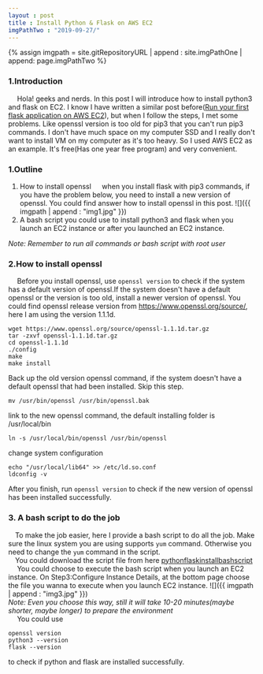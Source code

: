 ```yaml
---
layout : post
title : Install Python & Flask on AWS EC2
imgPathTwo : "2019-09-27/"
---
```


{% assign imgpath = site.gitRepositoryURL | append : site.imgPathOne | append: page.imgPathTwo %}

### 1.Introduction
&emsp; Hola! geeks and nerds. In this post I will introduce how to install python3 and flask on EC2. I know I have written a similar post before([Run your first flask application on AWS EC2](https://haveacupofcoffee.github.io/blogs/2019/01/20/Run-Your-first-flask-program-on-AWS-EC2.html)), but when I follow the steps, I met some problems. Like openssl version is too old for pip3 that you can't run pip3 commands. I don't have much space on my computer SSD and I really don't want to install VM on my computer as it's too heavy. So I used AWS EC2 as an example. It's free(Has one year free program) and very convenient.

### 1.Outline
1) How to install openssl
&emsp; when you install flask with pip3 commands, if you have the problem below, you need to install a new version of openssl. You could find answer how to install openssl in this post.
![]({{ imgpath | append : "img1.jpg"  }})<br/>
2) A bash script you could use to install python3 and flask when you launch an EC2 instance or after you launched an EC2 instance.

*Note: Remember to run all commands or bash script with root user*
### 2.How to install openssl
&emsp; Before you install openssl, use `openssl version` to check if the system has a default version of openssl.If the system doesn't have a default openssl or the version is too old, install a newer version of openssl. You could find openssl release version from https://www.openssl.org/source/, here I am using the version 1.1.1d.
```
wget https://www.openssl.org/source/openssl-1.1.1d.tar.gz
tar -zxvf openssl-1.1.1d.tar.gz
cd openssl-1.1.1d
./config
make
make install
```
Back up the old version openssl command, if the system doesn't have a default openssl that had been installed. Skip this step.
```
mv /usr/bin/openssl /usr/bin/openssl.bak
```
link to the new openssl command, the default installing folder is /usr/local/bin
```
ln -s /usr/local/bin/openssl /usr/bin/openssl
```
change system configuration
```
echo "/usr/local/lib64" >> /etc/ld.so.conf
ldconfig -v
```
After you finish, run `openssl version` to check if the new version of openssl has been installed successfully.

### 3. A bash script to do the job
&emsp;To make the job easier, here I provide a bash script to do all the job. Make sure the linux system you are using supports `yum` command. Otherwise you need to change the `yum` command in the script.<br/>
&emsp;You could download the script file from here [pythonflaskinstallbashscript](https://my-samplecode.s3.ca-central-1.amazonaws.com/bashscript/pythonflaskinstall.sh)<br/>
&emsp; You could choose to execute the bash script when you launch an EC2 instance. On Step3:Configure Instance Details, at the bottom page choose the file you wanna to execute when you launch EC2 instance.
![]({{ imgpath | append : "img3.jpg"  }})<br/>
*Note: Even you choose this way, still it will take 10-20 minutes(maybe shorter, maybe longer) to prepare the environment*<br/>
&emsp; You could use
```
openssl version
python3 --version
flask --version
```
to check if python and flask are installed successfully.
